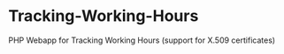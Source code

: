 Tracking-Working-Hours
======================

PHP Webapp for Tracking Working Hours (support for X.509 certificates)
